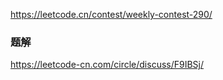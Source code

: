 
https://leetcode.cn/contest/weekly-contest-290/
### 题解
https://leetcode-cn.com/circle/discuss/F9IBSj/

